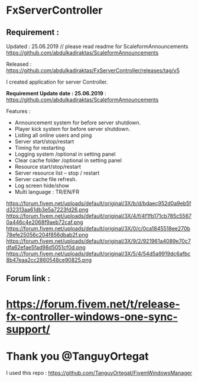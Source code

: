 # FxServerController

## Requirement :
Updated : 25.06.2019 // please read readme for ScaleformAnnouncements
https://github.com/abdulkadiraktas/ScaleformAnnouncements

Released : https://github.com/abdulkadiraktas/FxServerController/releases/tag/v5

I created application for server Controller.

**Requirement Update date : 25.06.2019** : 
https://github.com/abdulkadiraktas/ScaleformAnnouncements

Features :

- Announcement system for before server shutdown.
- Player kick system for before server shutdown.
- Listing all online users and ping
- Server start/stop/restart
- Timing for restarting
- Logging system /optional in setting panel
- Clear cache folder /optional in setting panel
- Resource start/stop/restart
- Server resource list – stop / restart
- Server cache file refresh.
- Log screen hide/show
- Multi language : TR/EN/FR


https://forum.fivem.net/uploads/default/original/3X/b/d/bdaec952d0a9eb5fd32313aa61db3e5a7223fd26.png
https://forum.fivem.net/uploads/default/original/3X/4/f/4f1fb171cb785c55670a446c4e2068f9aeb72caf.png
https://forum.fivem.net/uploads/default/original/3X/0/c/0ca1845518ee270b78efe25056c204f856dbab2f.png
https://forum.fivem.net/uploads/default/original/3X/9/2/921961a4089e70c7dfa62efae5fad98d5051cf0d.png
https://forum.fivem.net/uploads/default/original/3X/5/4/54d5a9919dc6afbc8b47eaa2cc2860548ce90825.png
 

## Forum link : 
# https://forum.fivem.net/t/release-fx-controller-windows-one-sync-support/

# Thank you @TanguyOrtegat

I used this repo : https://github.com/TanguyOrtegat/FivemWindowsManager
